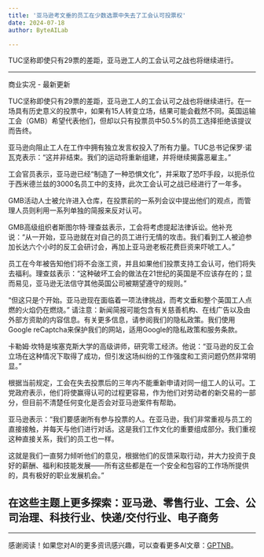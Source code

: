 ```yaml
---
title: '亚马逊考文垂的员工在少数选票中失去了工会认可投票权'
date: 2024-07-18
author: ByteAILab

---
```


TUC坚称即使只有29票的差距，亚马逊工人的工会认可之战也将继续进行。

---


商业实况 - 最新更新

TUC坚称即使只有29票的差距，亚马逊工人的工会认可之战也将继续进行。在一场具有历史意义的投票中，如果有15人转变立场，结果可能会截然不同。英国运输工会（GMB）希望代表他们，但却以只有投票员中50.5%的员工选择拒绝该提议而告终。 

亚马逊向阻止工人在工作中拥有独立发言权投入了所有力量。TUC总书记保罗·诺瓦克表示：“这并非结束。我们的运动将重新组建，并将继续揭露恶雇主。” 

工会官员表示，亚马逊已经“制造了一种恐惧文化”，并采取了恐吓手段，以扼杀位于西米德兰兹的3000名员工中的支持，此次工会认可之战已经进行了一年多。 

GMB活动人士被允许进入仓库，在投票前的一系列会议中提出他们的观点，而管理人员则利用一系列单独的简报来反对认可。 

GMB高级组织者斯图尔特·理查兹表示，工会将考虑提起法律诉讼。他补充说：“从一开始，亚马逊就在对自己的员工进行无情的攻击。我们看到工人被迫参加长达六个小时的反工会研讨会，再加上亚马逊老板花费巨资来吓唬工人。” 

员工在今年被告知他们将不会涨工资，并且如果他们投票支持工会认可，他们将失去福利。理查兹表示：“这种破坏工会的做法在21世纪的英国是不应该存在的；显而易见，亚马逊无法信守其他英国公司被期望遵守的规则。” 

“但这只是个开始。亚马逊现在面临着一项法律挑战，而考文垂和整个英国工人点燃的火焰仍在燃烧。”
请注意：新闻简报可能包含有关慈善机构、在线广告以及由外部方资助的内容信息。有关更多信息，请参阅我们的隐私政策。我们使用Google reCaptcha来保护我们的网站，适用Google的隐私政策和服务条款。

卡勒姆·坎特是埃塞克斯大学的高级讲师，研究零工经济。他说：“亚马逊的反工会立场在这种情况下取得了成功，但引发这场纠纷的工作强度和工资问题仍然非常明显。” 

根据当前规定，工会在失去投票后的三年内不能重新申请对同一组工人的认可。工党政府表示，他们将使赢得认可的过程更容易，作为他们对劳动者的新交易的一部分，但目前不清楚任何变化是否会对亚马逊案件有帮助。 

亚马逊表示：“我们要感谢所有参与投票的人。在亚马逊，我们非常重视与员工的直接接触，并每天与他们进行对话。这是我们工作文化的重要组成部分。我们重视这种直接关系，我们的员工也一样。 

这就是我们一直努力倾听他们的意见，根据他们的反馈采取行动，并大力投资于良好的薪酬、福利和技能发展——所有这些都是在一个安全和包容的工作场所提供的，具有极好的职业发展机会。” 

在这些主题上更多探索：亚马逊、零售行业、工会、公司治理、科技行业、快递/交付行业、电子商务
---
---
感谢阅读！如果您对AI的更多资讯感兴趣，可以查看更多AI文章：[GPTNB](https://gptnb.com)。
